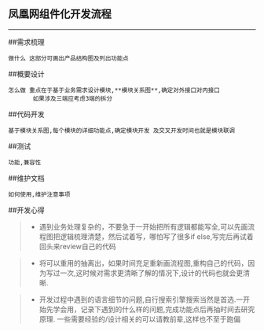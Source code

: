 
## 凤凰网组件化开发流程

--------------

##需求梳理
	
	做什么 这部分可画出产品结构图及列出功能点

##概要设计

	怎么做 重点在于基于业务需求设计模块,**模块关系图**,确定对外接口对内接口
		   如果涉及三端应考虑3端的拆分

##代码开发
	
	基于模块关系图,每个模块的详细功能点,确定模块开发 及交叉开发时间也就是模块联调

##测试
	
	功能,兼容性

##维护文档

	如何使用,维护注意事项

##开发心得

 > * 遇到业务处理复杂的，不要急于一开始把所有逻辑都能写全,可以先画流程图把逻辑梳理清楚，然后试着写，哪怕写了很多if else,写完后再试着回头来review自己的代码
	 
 > * 将可以重用的抽离出，如果时间充足重新画流程图,重构自己的代码，因为写过一次,这时候对需求更清晰了解的情况下,设计的代码也就会更清晰.
     
 > * 开发过程中遇到的语言细节的问题,自行搜索引擎搜索当然是首选.一开始先学会用，记录下遇到的什么样的问题,完成功能点后再抽时间去研究原理.
	 一些需要经验的/设计相关的可以请教前辈,这样也不至于跑偏

